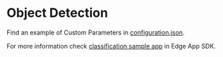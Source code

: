 # Object Detection

Find an example of Custom Parameters in [configuration.json](./configuration.json).

For more information check [classification sample app](https://github.com/SonySemiconductorSolutions/aitrios-sdk-vision-sensing-app/tree/v1.0.6/tutorials/4_prepare_application/1_develop/sdk/sample/vision_app/single_dnn/objectdetection) in Edge App SDK.
